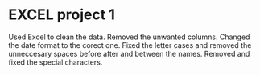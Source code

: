 # EXCEL project 1
Used Excel to clean the data.
Removed the unwanted columns.
Changed the date format to the corect one.
Fixed the letter cases and removed the unneccesary spaces before after and between the names.
Removed and fixed the special characters.
